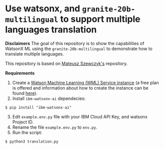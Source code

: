# Use watsonx, and `granite-20b-multilingual` to support multiple languages translation

**Disclaimers**
The goal of this repository is to show the capabilities of WatsonX ML using the `granite-20b-multilingual` to demonstrate how to translate multiple languages.

This repository is based on [Mateusz Szewczyk's](https://github.com/IBM/watson-machine-learning-samples/blob/master/cloud/notebooks/python_sdk/deployments/foundation_models/Use%20watsonx%2C%20and%20%60granite-20b-multilingual%60%20to%20support%20multiple%20languages%20translation.ipynb) repository.

**Requirements**
1. Create a [Watson Machine Learning (WML) Service instance](https://cloud.ibm.com/catalog/services/watson-machine-learning) (a free plan is offered and information about how to create the instance can be found [here](https://dataplatform.cloud.ibm.com/docs/content/wsj/getting-started/wml-plans.html?context=wx&audience=wdp)).
2. Install `ibm-watsonx-ai` dependecies:
  ```
  $ pip install "ibm-watsonx-ai"
  ```
3. Edit `example.env.py` file with your IBM Cloud API Key, and watsonx Project ID.
4. Rename the file `example.env.py` to `env.py`.
5. Run the script:
  ```
  $ python3 translation.py
  ```